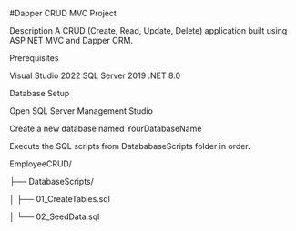#Dapper CRUD MVC Project

Description
A CRUD (Create, Read, Update, Delete) application built using ASP.NET MVC and Dapper ORM.

Prerequisites

Visual Studio 2022 
SQL Server 2019 
.NET 8.0 

Database Setup

Open SQL Server Management Studio

Create a new database named YourDatabaseName

Execute the SQL scripts from DatababaseScripts folder in order.

EmployeeCRUD/

├── DatabaseScripts/

│   ├── 01_CreateTables.sql

│   └── 02_SeedData.sql


